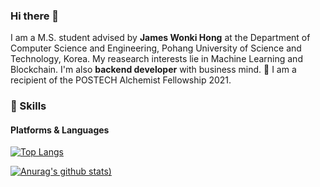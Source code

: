 ### Hi there 👋


<p>
  I am a M.S. student advised by <b>James Wonki Hong</b> at the Department of Computer Science and Engineering, Pohang University of Science and Technology, Korea.
  My reasearch interests lie in Machine Learning and Blockchain. I'm also <b>backend developer</b> with business mind. 🚀
  I am a recipient of the POSTECH Alchemist Fellowship 2021.
</p>


### 💪 Skills
#### Platforms & Languages

[![Top Langs](https://github-readme-stats.vercel.app/api/top-langs/?username=jjliewie&layout=compact)](https://github.com/JSHan94/JSHan94)

[![Anurag's github stats](https://github-readme-stats.vercel.app/api?username=JSHan94&show_icons=true&theme=radical))](https://github.com/anuraghazra/github-readme-stats)
